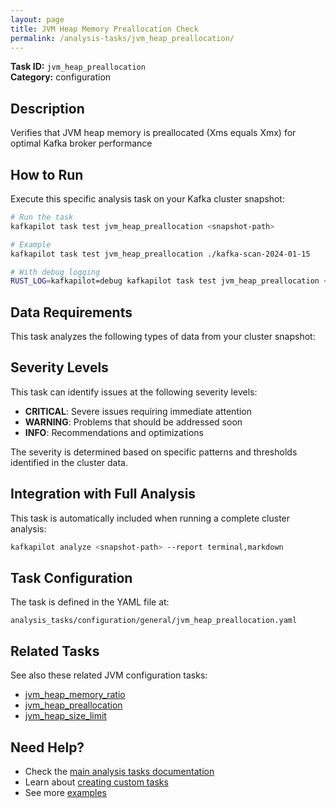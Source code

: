 ```yaml
---
layout: page
title: JVM Heap Memory Preallocation Check
permalink: /analysis-tasks/jvm_heap_preallocation/
---
```


**Task ID:** `jvm_heap_preallocation`  
**Category:** configuration

## Description

Verifies that JVM heap memory is preallocated (Xms equals Xmx) for optimal Kafka broker performance

## How to Run

Execute this specific analysis task on your Kafka cluster snapshot:

```bash
# Run the task
kafkapilot task test jvm_heap_preallocation <snapshot-path>

# Example
kafkapilot task test jvm_heap_preallocation ./kafka-scan-2024-01-15

# With debug logging
RUST_LOG=kafkapilot=debug kafkapilot task test jvm_heap_preallocation <snapshot-path>
```

## Data Requirements

This task analyzes the following types of data from your cluster snapshot:



## Severity Levels

This task can identify issues at the following severity levels:

- **CRITICAL**: Severe issues requiring immediate attention
- **WARNING**: Problems that should be addressed soon  
- **INFO**: Recommendations and optimizations

The severity is determined based on specific patterns and thresholds identified in the cluster data.

## Integration with Full Analysis

This task is automatically included when running a complete cluster analysis:

```bash
kafkapilot analyze <snapshot-path> --report terminal,markdown
```

## Task Configuration

The task is defined in the YAML file at:
```
analysis_tasks/configuration/general/jvm_heap_preallocation.yaml
```

## Related Tasks

See also these related JVM configuration tasks:
- [jvm_heap_memory_ratio](../jvm_heap_memory_ratio)
- [jvm_heap_preallocation](../jvm_heap_preallocation)
- [jvm_heap_size_limit](../jvm_heap_size_limit)

## Need Help?

- Check the [main analysis tasks documentation](../)
- Learn about [creating custom tasks](/how-to#custom-analysis-tasks)
- See more [examples](/examples#analysis-tasks)

